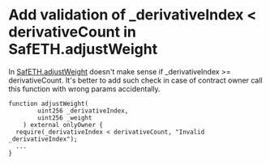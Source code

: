 # Add validation of _derivativeIndex < derivativeCount in SafETH.adjustWeight

In [SafETH.adjustWeight](https://github.com/code-423n4/2023-03-asymmetry/blob/44b5cd94ebedc187a08884a7f685e950e987261c/contracts/SafEth/SafEth.sol#L177) doesn't make sense if _derivativeIndex >= derivativeCount. It's better to add such check in case of contract owner call this function with wrong params accidentally.

```solidity
function adjustWeight(
        uint256 _derivativeIndex,
        uint256 _weight
    ) external onlyOwner {
  require(_derivativeIndex < derivativeCount, "Invalid _derivativeIndex");
  ...
}
```